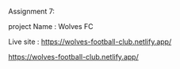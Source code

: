 Assignment 7:

project Name : Wolves FC

Live site : https://wolves-football-club.netlify.app/

https://wolves-football-club.netlify.app/

